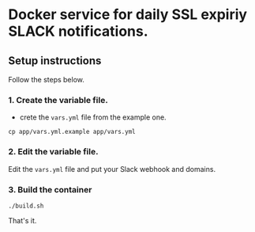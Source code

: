 # Docker service for daily SSL expiriy SLACK notifications.

## Setup instructions

Follow the steps below.

### 1. Create the variable file.

* crete the `vars.yml` file from the example one.

````
cp app/vars.yml.example app/vars.yml
````

### 2. Edit the variable file.

Edit the `vars.yml` file and put your Slack webhook and domains.

### 3. Build the container

````
./build.sh
````

That's it.
